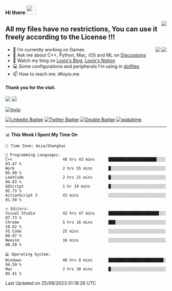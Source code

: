 <h3 align="left">Hi there <img src="https://media.giphy.com/media/hvRJCLFzcasrR4ia7z/giphy.gif" width="28"></h3>
<a align="right" href="https://github.com/loyio/loyio/blob/master/STAR/README.md"><img align="right" src="https://img.shields.io/badge/LOYIO-STAR-green" /></a>

## All my files have no restrictions, You can use it freely according to the License !!!

<a href="https://github.com/loyio#gh-light-mode-only">
     <img align="right"  src="https://loy-readme.vercel.app/api/top-langs/?username=loyio&langs_count=6&hide=css,html,jupyter%20notebook" />
</a>

<a href="https://github.com/loyio#gh-dark-mode-only">
  <img align="right"  src="https://loy-readme.vercel.app/api/top-langs/?username=loyio&langs_count=6&theme=slateorange&hide=css,html,jupyter%20notebook" />
</a>



- 🔭 I’m currently working on Games
- 💬 Ask me about C++, Python, Mac, iOS and ML on [Discussions](https://github.com/loyio/blog/discussions)
- 📔 Watch my blog on [Loyio's Blog](https://loyio.me), [Loyio's Notion](https://loyio.notion.site/loyio/Loyio-s-Dashboard-2f56bd29222a445ea9d9e8802a1ac83b)
- 💻 Some configurations and peripherals I'm using in [dotfiles](https://github.com/loyio/dotfiles)
- 📫 How to reach me: i#loyio.me


#### Thank you for the visit.
<img src="http://profile-counter.glitch.me/loyio/count.svg" />

<img src="https://loy-readme.vercel.app/api?username=loyio&show_icons=true&hide=stars&include_all_commits=true&hide_title=true&theme=slateorange" />

     

[![loyio](https://github-profile-trophy.vercel.app/?username=loyio&theme=onedark&column=4)](https://github.com/loyio)

[![Linkedin Badge](https://img.shields.io/badge/-@loyio-0077b5?style=flat-square&logo=Linkedin&logoColor=white&labelColor=0077b5&link=https://www.linkedin.com/in/loyio-hex-363172158/)](https://www.linkedin.com/in/loyio-hex-363172158/)
[![Twitter Badge](https://img.shields.io/badge/-@loyiome-1ca0f1?style=flat-square&labelColor=1ca0f1&logo=twitter&logoColor=white&link=https://twitter.com/loyiome)](https://twitter.com/loyiome)
[![Double Badge](https://img.shields.io/badge/@loyio-007722?style=flat&logo=Douban&logoColor=white)](https://www.douban.com/people/susmote)
[![wakatime](https://wakatime.com/badge/user/c0ddc104-5a20-41d1-ab9a-c4d9ea20a4d9.svg)](https://wakatime.com/@c0ddc104-5a20-41d1-ab9a-c4d9ea20a4d9)

-------
<!--START_SECTION:waka-->
📊 **This Week I Spent My Time On** 

```text
🕑︎ Time Zone: Asia/Shanghai

💬 Programming Languages: 
C++                      40 hrs 43 mins      █████████████████████░░░░   83.47 % 
Work                     2 hrs 55 mins       █░░░░░░░░░░░░░░░░░░░░░░░░   05.99 % 
LeetCode                 2 hrs 21 mins       █░░░░░░░░░░░░░░░░░░░░░░░░   04.83 % 
GDScript                 1 hr 19 mins        █░░░░░░░░░░░░░░░░░░░░░░░░   02.73 % 
ActionScript 3           43 mins             ░░░░░░░░░░░░░░░░░░░░░░░░░   01.50 % 

🔥 Editors: 
Visual Studio            42 hrs 47 mins      ██████████████████████░░░   87.73 % 
Chrome                   5 hrs 16 mins       ███░░░░░░░░░░░░░░░░░░░░░░   10.82 % 
VS Code                  25 mins             ░░░░░░░░░░░░░░░░░░░░░░░░░   00.87 % 
Neovim                   16 mins             ░░░░░░░░░░░░░░░░░░░░░░░░░   00.58 % 

💻 Operating System: 
Windows                  46 hrs 8 mins       ████████████████████████░   94.59 % 
Mac                      2 hrs 38 mins       █░░░░░░░░░░░░░░░░░░░░░░░░   05.41 % 
```


 Last Updated on 25/08/2023 01:18:28 UTC
<!--END_SECTION:waka-->
